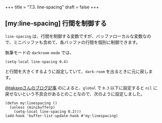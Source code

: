 +++
title = "7.3. line-spacing"
draft = false
+++
## [my:line-spacing] 行間を制御する

`line-spacing` は、行間を制御する変数ですが、バッファローカルな変数なので、ミニバッファも含めて、各バッファの行間を個別に制御できます。

執筆モードの `darkroom-mode` では、

```elisp
(setq-local line-spacing 0.4)
```
と行間を大きくするように設定していて、`dark-room` を出るときに元に戻します。

[@takaxpさんのブログ記事](https://pxaka.tokyo/blog/2019/emacs-buffer-list-update-hook/) のによると、`global` で `0.3` 以下に設定すると 
`nil` に戻せないという不具合があるとのことなので、次のように設定しました。

```elisp
(defun my:linespacing ()
  (unless (minibufferp)
    (setq-local line-spacing 0.2)))
(add-hook 'buffer-list-update-hook #'my:linespacing)
```

